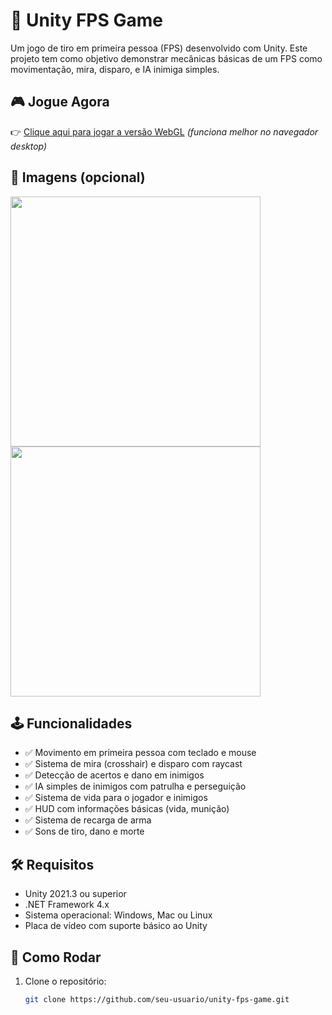 
# 🔫 Unity FPS Game

Um jogo de tiro em primeira pessoa (FPS) desenvolvido com Unity. Este projeto tem como objetivo demonstrar mecânicas básicas de um FPS como movimentação, mira, disparo, e IA inimiga simples.

## 🎮 Jogue Agora

👉 [Clique aqui para jogar a versão WebGL]([https://seu-usuario.github.io/unity-fps-game-webgl](https://play.unity.com/en/games/785c4e95-cb69-42a4-89d2-1f800c796cf3/fps-mini-game)) *(funciona melhor no navegador desktop)*

## 📸 Imagens (opcional)

<p float="left">
  <img src="Screenshots/screenshot1.png" width="400"/>
  <img src="Screenshots/screenshot2.png" width="400"/>
</p>

## 🕹️ Funcionalidades

- ✅ Movimento em primeira pessoa com teclado e mouse
- ✅ Sistema de mira (crosshair) e disparo com raycast
- ✅ Detecção de acertos e dano em inimigos
- ✅ IA simples de inimigos com patrulha e perseguição
- ✅ Sistema de vida para o jogador e inimigos
- ✅ HUD com informações básicas (vida, munição)
- ✅ Sistema de recarga de arma
- ✅ Sons de tiro, dano e morte

## 🛠️ Requisitos

- Unity 2021.3 ou superior
- .NET Framework 4.x
- Sistema operacional: Windows, Mac ou Linux
- Placa de vídeo com suporte básico ao Unity

## 🚀 Como Rodar

1. Clone o repositório:
   ```bash
   git clone https://github.com/seu-usuario/unity-fps-game.git
